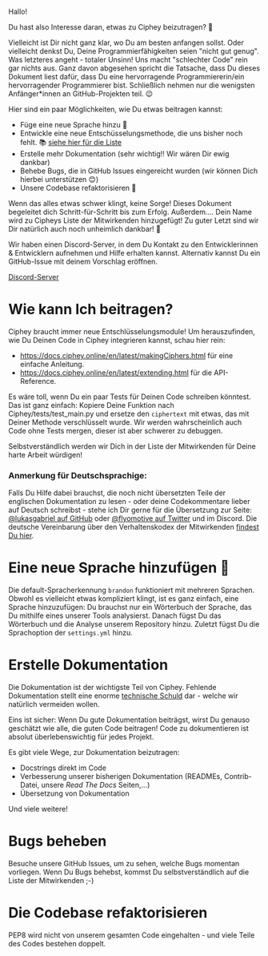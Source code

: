 Hallo! 

Du hast also Interesse daran, etwas zu Ciphey beizutragen? 🤔

Vielleicht ist Dir nicht ganz klar, wo Du am besten anfangen sollst. Oder vielleicht denkst Du, Deine Programmierfähigkeiten seien "nicht gut genug". Was letzteres angeht - totaler Unsinn! Uns macht "schlechter Code" rein gar nichts aus. Ganz davon abgesehen spricht die Tatsache, dass Du dieses Dokument liest dafür, dass Du eine hervorragende Programmiererin/ein hervorragender Programmierer bist. Schließlich nehmen nur die wenigsten Anfänger\*innen an GitHub-Projekten teil. 😉

Hier sind ein paar Möglichkeiten, wie Du etwas beitragen kannst:
* Füge eine neue Sprache hinzu 🧏
* Entwickle eine neue Entschüsselungsmethode, die uns bisher noch fehlt. 📚 [siehe hier für die Liste](https://github.com/Ciphey/Ciphey/issues/63)
* Erstelle mehr Dokumentation (sehr wichtig‼️  Wir wären Dir ewig dankbar)
* Behebe Bugs, die in GitHub Issues eingereicht wurden (wir können Dich hierbei unterstützen 😊)
* Unsere Codebase refaktorisieren 🥺

Wenn das alles etwas schwer klingt, keine Sorge! Dieses Dokument begeleitet dich Schritt-für-Schritt bis zum Erfolg. Außerdem.... Dein Name wird zu Cipheys Liste der Mitwirkenden hinzugefügt! 
Zu guter Letzt sind wir Dir natürlich auch noch unheimlich dankbar! 🙏


Wir haben einen Discord-Server, in dem Du Kontakt zu den Entwicklerinnen & Entwicklern aufnehmen und Hilfe erhalten kannst. Alternativ kannst Du ein GitHub-Issue mit deinem Vorschlag eröffnen. 

[Discord-Server](https://discord.gg/KfyRUWw)
# Wie kann Ich beitragen?
Ciphey braucht immer neue Entschlüsselungsmodule! Um herauszufinden, wie Du Deinen Code in Ciphey integrieren kannst, schau hier rein:
* https://docs.ciphey.online/en/latest/makingCiphers.html für eine einfache Anleitung.
* https://docs.ciphey.online/en/latest/extending.html für die API-Reference.

Es wäre toll, wenn Du ein paar Tests für Deinen Code schreiben könntest. Das ist ganz einfach: 
Kopiere Deine Funktion nach Ciphey/tests/test_main.py und ersetze den `ciphertext` mit etwas, das mit Deiner Methode verschlüsselt wurde. Wir werden wahrscheinlich auch Code ohne Tests mergen, dieser ist aber schwerer zu debuggen.

Selbstverständlich werden wir Dich in der Liste der Mitwirkenden für Deine harte Arbeit würdigen!

### Anmerkung für Deutschsprachige:
Falls Du Hilfe dabei brauchst, die noch nicht übersetzten Teile der englischen Dokumentation zu lesen - oder deine Codekommentare lieber auf Deutsch schreibst - stehe ich Dir gerne für die Übersetzung zur Seite: [@lukasgabriel auf GitHub](https://github.com/lukasgabriel) oder [@flyomotive auf Twitter](https://twitter.com/flyomotive) und im Discord.
Die deutsche Vereinbarung über den Verhaltenskodex der Mitwirkenden [findest Du hier](translations\de\CODE_OF_CONDUCT.de.md).

# Eine neue Sprache hinzufügen 🧏
Die default-Spracherkennung `brandon` funktioniert mit mehreren Sprachen.
Obwohl es vielleicht etwas kompliziert klingt, ist es ganz einfach, eine Sprache hinzuzufügen:
Du brauchst nur ein Wörterbuch der Sprache, das Du mithilfe eines unserer Tools analysierst. Danach fügst Du das Wörterbuch und die Analyse unserem Repository hinzu. Zuletzt fügst Du die Sprachoption der `settings.yml` hinzu.

# Erstelle Dokumentation
Die Dokumentation ist der wichtigste Teil von Ciphey. Fehlende Dokumentation stellt eine enorme [technische Schuld](https://de.wikipedia.org/wiki/Technische_Schulden) dar - welche wir natürlich vermeiden wollen.

Eins ist sicher: Wenn Du gute Dokumentation beiträgst, wirst Du genauso geschätzt wie alle, die guten Code beitragen! Code zu dokumentieren ist absolut überlebenswichtig für jedes Projekt.

Es gibt viele Wege, zur Dokumentation beizutragen:
* Docstrings direkt im Code
* Verbesserung unserer bisherigen Dokumentation (READMEs, Contrib-Datei, unsere *Read The Docs* Seiten,...)
* Übersetzung von Dokumentation

Und viele weitere!

# Bugs beheben
Besuche unsere GitHub Issues, um zu sehen, welche Bugs momentan vorliegen. Wenn Du Bugs behebst, kommst Du selbstverständlich auf die Liste der Mitwirkenden ;-)

# Die Codebase refaktorisieren
PEP8 wird nicht von unserem gesamten Code eingehalten - und viele Teile des Codes bestehen doppelt.
